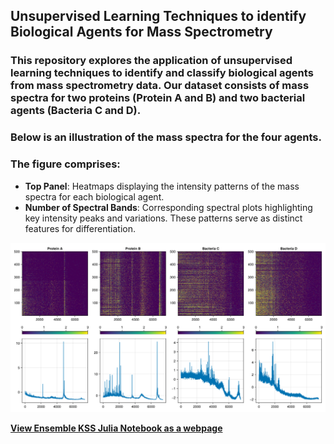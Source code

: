 ## Unsupervised Learning Techniques to identify Biological Agents for Mass Spectrometry

### This repository explores the application of unsupervised learning techniques to identify and classify biological agents from mass spectrometry data. Our dataset consists of mass spectra for two proteins (Protein A and B) and two bacterial agents (Bacteria C and D). 

### Below is an illustration of the mass spectra for the four agents.

### The figure comprises:

- **Top Panel**: Heatmaps displaying the intensity patterns of the mass spectra for each biological agent.
- **Number of Spectral Bands**: Corresponding spectral plots highlighting key intensity peaks and variations. These patterns serve as distinct features for differentiation.

![Heatmap Vs Spectral Plots](/Visualizations/Heatmaps_Spectral%20Plots.png)

[**View Ensemble KSS Julia Notebook as a webpage**](https://cristy210.github.io/Biomolecular-Identification---Mass-Spectrometry/1_667_ProjSub.html)
